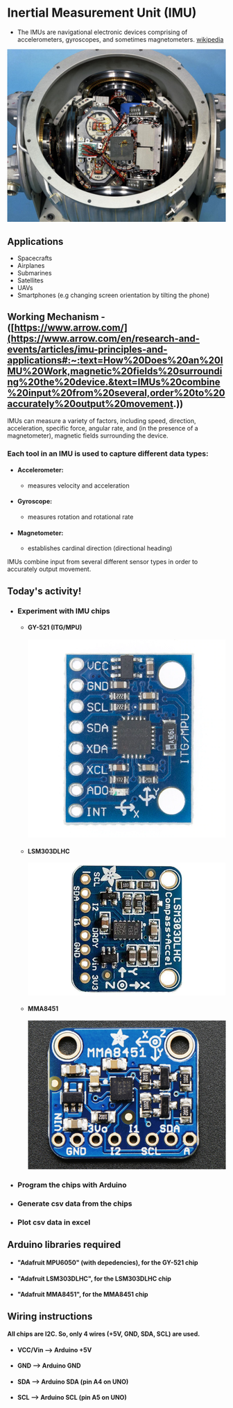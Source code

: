 # Inertial Measurement Unit (IMU)

- The IMUs are navigational electronic devices comprising of accelerometers, gyroscopes, and sometimes magnetometers. [wikipedia](https://en.wikipedia.org/wiki/Inertial_measurement_unit)

![Apollo_11_IMU](https://github.com/jdotto2/arduino101/blob/tutorial8-IMU/images/Apollo_11_IMU.PNG)

## Applications

- Spacecrafts
- Airplanes
- Submarines
- Satellites
- UAVs
- Smartphones (e.g changing screen orientation by tilting the phone)

## Working Mechanism - ([https://www.arrow.com/](https://www.arrow.com/en/research-and-events/articles/imu-principles-and-applications#:~:text=How%20Does%20an%20IMU%20Work,magnetic%20fields%20surrounding%20the%20device.&text=IMUs%20combine%20input%20from%20several,order%20to%20accurately%20output%20movement.))

IMUs can measure a variety of factors, including speed, direction, acceleration, specific force, angular rate, and (in the presence of a magnetometer), magnetic fields surrounding the device.

### Each tool in an IMU is used to capture different data types:

- #### Accelerometer: 
	- measures velocity and acceleration

- #### Gyroscope: 
	- measures rotation and rotational rate

- #### Magnetometer: 
	- establishes cardinal direction (directional heading)

IMUs combine input from several different sensor types in order to accurately output movement.

## Today's activity!

- ### Experiment with IMU chips
	- #### GY-521 (ITG/MPU)
		![GY-521](https://github.com/jdotto2/arduino101/blob/tutorial8-IMU/images/GY-521.PNG)
	- #### LSM303DLHC
		![GY-521](https://github.com/jdotto2/arduino101/blob/tutorial8-IMU/images/LSM303DLHC.PNG)
	- #### MMA8451
		![GY-521](https://github.com/jdotto2/arduino101/blob/tutorial8-IMU/images/MMA8451.PNG)
- ### Program the chips with Arduino
- ### Generate csv data from the chips
- ### Plot csv data in excel

## Arduino libraries required

- #### "Adafruit MPU6050" (with depedencies), for the GY-521 chip
- #### "Adafruit LSM303DLHC", for the LSM303DLHC chip
- #### "Adafruit MMA8451", for the MMA8451 chip

## Wiring instructions

#### All chips are I2C. So, only 4 wires (+5V, GND, SDA, SCL) are used.

- #### VCC/Vin --> Arduino +5V
- #### GND --> Arduino GND
- #### SDA --> Arduino SDA (pin A4 on UNO)
- #### SCL --> Arduino SCL (pin A5 on UNO)




